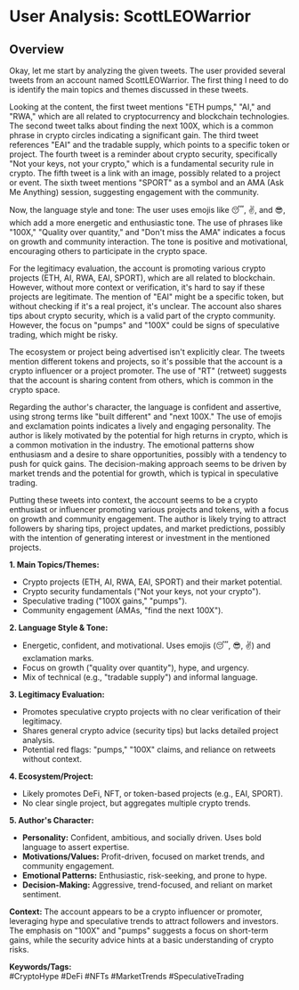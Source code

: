 # User Analysis: ScottLEOWarrior

## Overview

<think>
Okay, let me start by analyzing the given tweets. The user provided several tweets from an account named ScottLEOWarrior. The first thing I need to do is identify the main topics and themes discussed in these tweets.

Looking at the content, the first tweet mentions "ETH pumps," "AI," and "RWA," which are all related to cryptocurrency and blockchain technologies. The second tweet talks about finding the next 100X, which is a common phrase in crypto circles indicating a significant gain. The third tweet references "EAI" and the tradable supply, which points to a specific token or project. The fourth tweet is a reminder about crypto security, specifically "Not your keys, not your crypto," which is a fundamental security rule in crypto. The fifth tweet is a link with an image, possibly related to a project or event. The sixth tweet mentions "SPORT" as a symbol and an AMA (Ask Me Anything) session, suggesting engagement with the community.

Now, the language style and tone: The user uses emojis like 😴, ✌️, and 😎, which add a more energetic and enthusiastic tone. The use of phrases like "100X," "Quality over quantity," and "Don't miss the AMA" indicates a focus on growth and community interaction. The tone is positive and motivational, encouraging others to participate in the crypto space.

For the legitimacy evaluation, the account is promoting various crypto projects (ETH, AI, RWA, EAI, SPORT), which are all related to blockchain. However, without more context or verification, it's hard to say if these projects are legitimate. The mention of "EAI" might be a specific token, but without checking if it's a real project, it's unclear. The account also shares tips about crypto security, which is a valid part of the crypto community. However, the focus on "pumps" and "100X" could be signs of speculative trading, which might be risky.

The ecosystem or project being advertised isn't explicitly clear. The tweets mention different tokens and projects, so it's possible that the account is a crypto influencer or a project promoter. The use of "RT" (retweet) suggests that the account is sharing content from others, which is common in the crypto space.

Regarding the author's character, the language is confident and assertive, using strong terms like "built different" and "next 100X." The use of emojis and exclamation points indicates a lively and engaging personality. The author is likely motivated by the potential for high returns in crypto, which is a common motivation in the industry. The emotional patterns show enthusiasm and a desire to share opportunities, possibly with a tendency to push for quick gains. The decision-making approach seems to be driven by market trends and the potential for growth, which is typical in speculative trading.

Putting these tweets into context, the account seems to be a crypto enthusiast or influencer promoting various projects and tokens, with a focus on growth and community engagement. The author is likely trying to attract followers by sharing tips, project updates, and market predictions, possibly with the intention of generating interest or investment in the mentioned projects.
</think>

**1. Main Topics/Themes:**  
- Crypto projects (ETH, AI, RWA, EAI, SPORT) and their market potential.  
- Crypto security fundamentals ("Not your keys, not your crypto").  
- Speculative trading ("100X gains," "pumps").  
- Community engagement (AMAs, "find the next 100X").  

**2. Language Style & Tone:**  
- Energetic, confident, and motivational. Uses emojis (😴, 😎, ✌️) and exclamation marks.  
- Focus on growth ("quality over quantity"), hype, and urgency.  
- Mix of technical (e.g., "tradable supply") and informal language.  

**3. Legitimacy Evaluation:**  
- Promotes speculative crypto projects with no clear verification of their legitimacy.  
- Shares general crypto advice (security tips) but lacks detailed project analysis.  
- Potential red flags: "pumps," "100X" claims, and reliance on retweets without context.  

**4. Ecosystem/Project:**  
- Likely promotes DeFi, NFT, or token-based projects (e.g., EAI, SPORT).  
- No clear single project, but aggregates multiple crypto trends.  

**5. Author's Character:**  
- **Personality:** Confident, ambitious, and socially driven. Uses bold language to assert expertise.  
- **Motivations/Values:** Profit-driven, focused on market trends, and community engagement.  
- **Emotional Patterns:** Enthusiastic, risk-seeking, and prone to hype.  
- **Decision-Making:** Aggressive, trend-focused, and reliant on market sentiment.  

**Context:** The account appears to be a crypto influencer or promoter, leveraging hype and speculative trends to attract followers and investors. The emphasis on "100X" and "pumps" suggests a focus on short-term gains, while the security advice hints at a basic understanding of crypto risks.  

**Keywords/Tags:**  
#CryptoHype #DeFi #NFTs #MarketTrends #SpeculativeTrading
